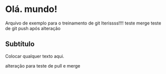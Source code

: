 # Olá. mundo!

Arquivo de exemplo para o treinamento de git Iterissss!!!!
teste merge
teste de git push após alteração
## Subtítulo

Colocar qualquer texto aqui.



alteração para teste de pull e merge
